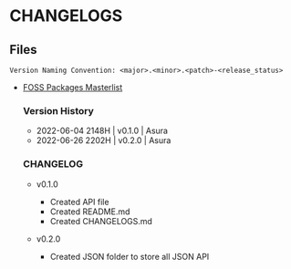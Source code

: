 # CHANGELOGS

## Files
```
Version Naming Convention: <major>.<minor>.<patch>-<release_status>
```
+ [FOSS Packages Masterlist](foss_pkgs.json)
	### Version History
	+ 2022-06-04 2148H | v0.1.0 | Asura
	+ 2022-06-26 2202H | v0.2.0 | Asura

	### CHANGELOG
	+ v0.1.0
		- Created API file
		- Created README.md
		- Created CHANGELOGS.md

	+ v0.2.0
		- Created JSON folder to store all JSON API
